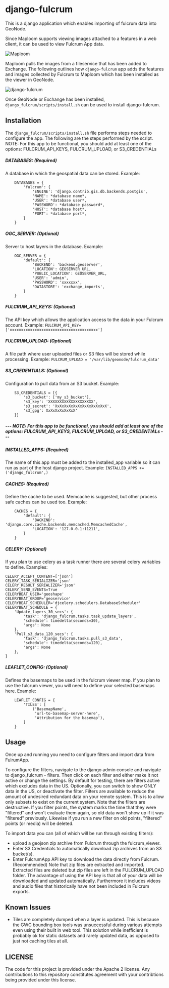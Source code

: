 # django-fulcrum

This is a django application which enables importing of fulcrum data into GeoNode. 


Since Maploom supports viewing images attached to a features in a web client, it can be used to view Fulcrum App data.

 ![Maploom](doc/maploom.png)

Maploom pulls the images from a fileservice that has been added to Exchange. The following outlines how `django-fulcrum` app adds the features and images collected by Fulcrum to Maploom which has been installed as the viewer in GeoNode. 

![django-fulcrum](doc/diagram.png)

Once GeoNode or Exchange has been installed, `django_fulcrum/scripts/install.sh` can be used to install django-fulcrum.  


## Installation
The `django_fulcrum/scripts/install.sh` file performs steps needed to configure the app. The following are the steps performed by the script.  
NOTE: For this app to be functional, you should add at least one of the options: FULCRUM_API_KEYS, FULCRUM_UPLOAD, or S3_CREDENTIALs

##### DATABASES: (Required)
A database in which the geospatial data can be stored. 
Example: 
```
    DATABASES = {
        'fulcrum': {
            'ENGINE': 'django.contrib.gis.db.backends.postgis',
            'NAME': *database name*,
            'USER': *database user*,
            'PASSWORD': *database password*,
            'HOST': *database host*,
            'PORT': *database port*,
        }
    }
 ```

##### OGC_SERVER: (Optional)
Server to host layers in the database.
Example:
```
    OGC_SERVER = {
        'default': {
            'BACKEND': 'backend.geoserver',
            'LOCATION': GEOSERVER_URL,
            'PUBLIC_LOCATION': GEOSERVER_URL,
            'USER': 'admin',
            'PASSWORD': 'xxxxxxx',
            'DATASTORE': 'exchange_imports',
        }
    }
```

##### FULCRUM_API_KEYS: (Optional)
The API key which allows the application access to the data in your Fulcrum account.
Example: `FULCRUM_API_KEY= ['xxxxxxxxxxxxxxxxxxxxxxxxxxxxxxxxxxxxxxx']`
            
##### FULCRUM_UPLOAD: (Optional)
A file path where user uploaded files or S3 files will be stored while processing.
Example: `FULCRUM_UPLOAD = '/var/lib/geonode/fulcrum_data'`

##### S3_CREDENTIALS: (Optional)
Configuration to pull data from an S3 bucket.
Example: 
```
    S3_CREDENTIALS = [{
        's3_bucket': ['my_s3_bucket'],
        's3_key': 'XXXXXXXXXXXXXXXXXXXX',
        's3_secret': 'XxXxXxXxXxXxXxXxXxXxXxX',
        's3_gpg': XxXxXxXxXxXxX'
    }]
```

##### --- NOTE: For this app to be functional, you should add at least one of the options: FULCRUM_API_KEYS, FULCRUM_UPLOAD, or S3_CREDENTIALs ---

##### INSTALLED_APPS: (Required)
The name of this app must be added to the installed_app variable so it can run as part of the host django project.
Example: `INSTALLED_APPS += ('django_fulcrum',)`

##### CACHES: (Required)
Define the cache to be used. Memcache is suggested, but other process safe caches can be used too.
Example: 
```
    CACHES = {
        'default': {
            'BACKEND': 'django.core.cache.backends.memcached.MemcachedCache',
            'LOCATION': '127.0.0.1:11211',
        }
    }
```

##### CELERY: (Optional)
If you plan to use celery as a task runner there are several celery variables to define.
Examples:
```
CELERY_ACCEPT_CONTENT=['json']
CELERY_TASK_SERIALIZER='json'
CELERY_RESULT_SERIALIZER='json'
CELERY_SEND_EVENTS=True
CELERYBEAT_USER='geoshape'
CELERYBEAT_GROUP='geoservice'
CELERYBEAT_SCHEDULER='djcelery.schedulers.DatabaseScheduler'
CELERYBEAT_SCHEDULE = {
    'Update_layers_30_secs': {
        'task': 'django_fulcrum.tasks.task_update_layers',
        'schedule': timedelta(seconds=30),
        'args': None
    },
    'Pull_s3_data_120_secs': {
        'task': 'django_fulcrum.tasks.pull_s3_data',
        'schedule': timedelta(seconds=120),
        'args': None
    },
}
```

##### LEAFLET_CONFIG: (Optional)
Defines the basemaps to be used in the fulcrum viewer map. If you plan to use the fulcrum viewer, you will need to define your selected basemaps here.
Example: 
```
    LEAFLET_CONFIG = {
        'TILES': [
            ('BasemapName',
             'url-to-basemap-server-here',
             'Attribution for the basemap'),
        ]
    }
```

## Usage
Once up and running you need to configure filters and import data from FulrumApp.

To configure the filters, navigate to the django admin console and navigate to django_fulcrum - filters.
Then click on each filter and either make it not active or change the settings.  By default for testing, there are filters active which excludes data in the US.  Optionally, you can switch to show ONLY data in the US, or deactivate the filter.
Filters are available to reduce the amount of undesired redundant data on your remote system.  This is to allow only subsets to exist on the current system. Note that the filters are destructive. If you filter points, the system marks the time that they were "filtered" and won't evaluate them again, so old data won't show up if it was "filtered" previously.  Likewise if you run a new filter on old points, "filtered" points (or media) will be deleted.

To import data you can (all of which will be run through existing filters):
 - upload a geojson zip archive from Fulcrum through the fulcrum_viewer.
 - Enter S3 Credentials to automatically download zip archives from an S3 bucket(s).
 - Enter FulcrumApp API key to download the data directly from Fulcrum.  (Recommended)
 Note that zip files are extracted and imported.  Extracted files are deleted but zip files are left in the FULCRUM_UPLOAD folder.
 The advantage of using the API key is that all of your data will be downloaded and updated automatically. Furthermore it includes videos and audio files that historically have not been included in Fulcrum exports.

## Known Issues
- Tiles are completely dumped when a layer is updated.  This is because the GWC bounding box tools was unsuccessful during various attempts even using their built in web tool.  This solution while inefficient is probably ok for static datasets and rarely updated data, as opposed to just not caching tiles at all.


##  LICENSE

The code for this project is provided under the Apache 2 license. Any contributions to this repository constitutes agreement with your contribtions being provided under this license. 
